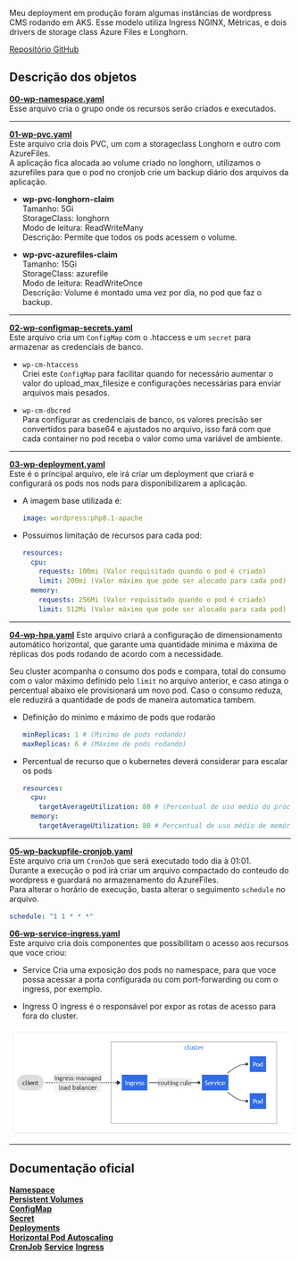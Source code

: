 
Meu deployment em produção foram algumas instâncias de wordpress CMS rodando em AKS.
Esse modelo utiliza Ingress NGINX, Métricas, e dois drivers de storage class Azure Files e Longhorn.

[Repositório GitHub](https://github.com/pedrolsazevedo/containers/tree/main/docs/kubernetes/modelos/wordpress)

## **Descrição dos objetos**  
[**00-wp-namespace.yaml**](deployment/00-wp-namespace.yaml)  
Esse arquivo cria o grupo onde os recursos serão criados e executados.  

***

[**01-wp-pvc.yaml**](deployment/01-wp-pvc.yaml)  
Este arquivo cria dois PVC, um com a storageclass Longhorn e outro com AzureFiles.  
A aplicação fica alocada ao volume criado no longhorn, utilizamos o azurefiles para que o pod no cronjob crie um backup diário dos arquivos da aplicação.  

* **wp-pvc-longhorn-claim**  
  Tamanho: 5Gi  
  StorageClass: longhorn  
  Modo de leitura: ReadWriteMany  
  Descrição: Permite que todos os pods acessem o volume.  

* **wp-pvc-azurefiles-claim**  
  Tamanho: 15Gi  
  StorageClass: azurefile  
  Modo de leitura: ReadWriteOnce  
  Descrição:  Volume é montado uma vez por dia, no pod que faz o backup.  

***
[**02-wp-configmap-secrets.yaml**](deployment/02-wp-configmap-secrets.yaml)  
Este arquivo cria um `ConfigMap` com o .htaccess e um `secret` para armazenar as credenciais de banco.  

* `wp-cm-htaccess`  
  Criei este `ConfigMap` para facilitar quando for necessário aumentar o valor do upload_max_filesize e configurações necessárias para enviar arquivos mais pesados.  

* `wp-cm-dbcred`  
  Para configurar as credenciais de banco, os valores precisão ser convertidos para base64 e ajustados no arquivo, isso fará com que cada container no pod receba o valor como uma variável de ambiente.  

***

[**03-wp-deployment.yaml**](deployment/03-wp-deployment.yaml)  
Este é o principal arquivo, ele irá criar um deployment que criará e configurará os pods nos nods para disponibilizarem a aplicação.  

  * A imagem base utilizada é:  
      ```yaml
      image: wordpress:php8.1-apache
      ```
  * Possuimos limitação de recursos para cada pod:  
      ```yaml
      resources:  
        cpu:
          requests: 100mi (Valor requisitado quando o pod é criado)
          limit: 200mi (Valor máximo que pode ser alocado para cada pod)
        memory:
          requests: 256Mi (Valor requisitado quando o pod é criado)
          limit: 512Mi (Valor máximo que pode ser alocado para cada pod)
      ```

***

[**04-wp-hpa.yaml**](deployment/04-wp-hpa.yaml)
Este arquivo criará a configuração de dimensionamento automático horizontal, que garante uma quantidade minima e máxima de réplicas dos pods rodando de acordo com a necessidade.

Seu cluster acompanha o consumo dos pods e compara, total do consumo com o valor máximo definido pelo `limit` no arquivo anterior, e caso atinga o percentual abaixo ele provisionará um novo pod. Caso o consumo reduza, ele reduzirá a quantidade de pods de maneira automatica tambem.

  * Definição do minimo e máximo de pods que rodarão
    ```yaml
    minReplicas: 1 # (Minimo de pods rodando)
    maxReplicas: 6 # (Máximo de pods rodando)
    ```
  * Percentual de recurso que o kubernetes deverá considerar para escalar os pods
    ```yaml
    resources:
      cpu:
        targetAverageUtilization: 80 # (Percentual de uso médio do processador para fazer o escalonamento)
      memory:
        targetAverageUtilization: 80 # Percentual de uso médio de memória para fazer o escalonamento
    ```
***

[**05-wp-backupfile-cronjob.yaml**](deployment/05-wp-backupfile-cronjob.yaml)  
Este arquivo cria um `CronJob` que será executado todo dia à 01:01.  
Durante a execução o pod irá criar um arquivo compactado do conteudo do wordpress e guardará no armazenamento do AzureFiles.  
Para alterar o horário de execução, basta alterar o seguimento `schedule` no arquivo.
  ```yaml
  schedule: "1 1 * * *"
  ```

[**06-wp-service-ingress.yaml**](deployment/06-wp-service-ingress.yaml)  
Este arquivo cria dois componentes que possibilitam o acesso aos recursos que voce criou:
  * Service
    Cria uma exposição dos pods no namespace, para que voce possa acessar a porta configurada ou com port-forwarding ou com o ingress, por exemplo.

  * Ingress
    O ingress é o responsável por expor as rotas de acesso para fora do cluster.

  ![fluxo](imgs/ingress-service.png)

***

## Documentação oficial  
[**Namespace**](https://kubernetes.io/docs/concepts/overview/working-with-objects/namespaces/)  
[**Persistent Volumes**](https://kubernetes.io/docs/concepts/storage/persistent-volumes/)  
[**ConfigMap**](https://kubernetes.io/docs/concepts/configuration/configmap/)  
[**Secret**](https://kubernetes.io/docs/concepts/configuration/secret/)  
[**Deployments**](https://kubernetes.io/docs/concepts/workloads/controllers/deployment/)  
[**Horizontal Pod Autoscaling**](https://kubernetes.io/docs/tasks/run-application/horizontal-pod-autoscale/)  
[**CronJob**](https://kubernetes.io/pt-br/docs/concepts/workloads/controllers/cron-jobs/)
[**Service**](https://kubernetes.io/docs/concepts/services-networking/service/)
[**Ingress**](https://kubernetes.io/docs/concepts/services-networking/ingress/)
